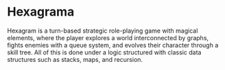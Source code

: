 # Hexagrama
Hexagram is a turn-based strategic role-playing game with magical elements, where the player explores a world interconnected by graphs, fights enemies with a queue system, and evolves their character through a skill tree. All of this is done under a logic structured with classic data structures such as stacks, maps, and recursion.
